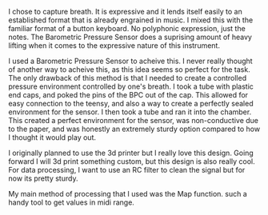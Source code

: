 I chose to capture breath. It is expressive and it lends itself easily to an established format that is already engrained in music.
I mixed this with the familiar format of a button keyboard. No polyphonic expression, just the notes. The Barometric Pressure Sensor does a suprising amount of heavy lifting when it comes to the expressive nature of this instrument. 

I used a Barometric Pressure Sensor to acheive this. I never really thought of another way to acheive this, as this idea seems so perfect for the task. The only drawback of this method is that I needed to create a controlled pressure environment controlled by one's breath. I took a tube with plastic  end caps, and poked the pins of the BPC out of the cap. This allowed for easy connection to the teensy, and also a way to create a perfectly sealed environment for the sensor. I then took a tube and ran it into the chamber. This created a perfect environment for the sensor, was non-conductive due to the paper, and was honestly an extremely sturdy option compared to how I thought it would play out.

I originally planned to use the 3d printer but I really love this design. Going forward I will 3d print something custom, but this design is also really cool. For data processing, I want to use an RC filter to clean the signal but for now its pretty sturdy. 

My main method of processing that I used was the Map function. such a handy tool to get values in midi range. 